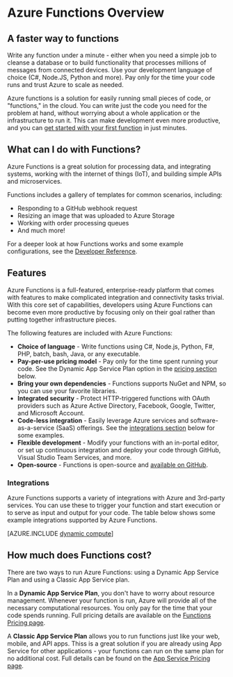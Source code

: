 <properties
   pageTitle="Azure Functions Overview | Microsoft Azure"
   description="Understand how Azure Functions can optimize asynchronous workloads by creating simple functions that can be written in minutes."
   services="functions"
   documentationCenter="na"
   authors="mattchenderson"
   manager="erikre"
   editor=""
   tags=""
   keywords="azure functions, functions, event processing, webhooks, dynamic compute, serverless architecture"/>

<tags
   ms.service="functions"
   ms.devlang="multiple"
   ms.topic="get-started-article"
   ms.tgt_pltfrm="multiple"
   ms.workload="na"
   ms.date="03/09/2016"
   ms.author="cfowler;mahender"/>
   
   
# Azure Functions Overview

## A faster way to functions

Write any function under a minute - either when you need a simple job to cleanse a database or to build functionality that processes millions of messages from connected devices. Use your development language of choice (C#, Node.JS, Python and more). Pay only for the time your code runs and trust Azure to scale as needed.

Azure functions is a solution for easily running small pieces of code, or "functions," in the cloud. You can write just the code you need for the problem at hand, without worrying about a whole application or the infrastructure to run it. This can make development even more productive, and you can [get started with your first function](functions-create-first-azure-function.md) in just minutes.

## What can I do with Functions?

Azure Functions is a great solution for processing data, and integrating systems, working with the internet of things (IoT), and building simple APIs and microservices.

Functions includes a gallery of templates for common scenarios, including:

* Responding to a GitHub webhook request
* Resizing an image that was uploaded to Azure Storage
* Working with order processing queues
* And much more! 

For a deeper look at how Functions works and some example configurations, see the [Developer Reference](functions-reference.md).

## Features

Azure Functions is a full-featured, enterprise-ready platform that comes with features to make complicated integration and connectivity tasks trivial. With this core set of capabilities, developers using Azure Functions can become even more productive by focusing only on their goal rather than putting together infrastructure pieces.

The following features are included with Azure Functions:
    
* **Choice of language** - Write functions using C#, Node.js, Python, F#, PHP, batch, bash, Java, or any executable.  
* **Pay-per-use pricing model** - Pay only for the time spent running your code. See the Dynamic App Service Plan option in the [pricing section](#pricing) below.  
* **Bring your own dependencies** - Functions supports NuGet and NPM, so you can use your favorite libraries.  
* **Integrated security** - Protect HTTP-triggered functions with OAuth providers such as Azure Active Directory, Facebook, Google, Twitter, and Microsoft Account.  
* **Code-less integration** - Easily leverage Azure services and software-as-a-service (SaaS) offerings. See the [integrations section](#integrations) below for some examples.  
* **Flexible development** - Modify your functions with an in-portal editor, or set up continuous integration and deploy your code through GitHub, Visual Studio Team Services, and more.  
* **Open-source** - Functions is open-source and [available on GitHub](https://github.com/azure/azure-webjobs-sdk-script).  

### <a name="integrations"></a>Integrations

Azure Functions supports a variety of integrations with Azure and 3rd-party services. You can use these to trigger your function and start execution or to serve as input and output for your code. The table below shows some example integrations supported by Azure Functions.

[AZURE.INCLUDE [dynamic compute](../../includes/functions-bindings.md)]

## <a name="pricing"></a>How much does Functions cost?

There are two ways to run Azure Functions: using a Dynamic App Service Plan and using a Classic App Service plan.

In a **Dynamic App Service Plan**, you don't have to worry about resource management. Whenever your function is run, Azure will provide all of the necessary computational resources. You only pay for the time that your code spends running. Full pricing details are available on the [Functions Pricing page](/pricing/details/functions).

A **Classic App Service Plan** allows you to run functions just like your web, mobile, and API apps. Thiss is a great solution if you are already using App Service for other applications - your functions can run on the same plan for no additional cost. Full details can be found on the [App Service Pricing page](/pricing/details/app-service/).